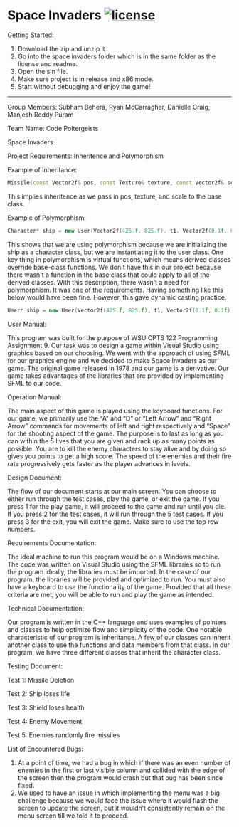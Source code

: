 # Space Invaders [![license](https://img.shields.io/github/license/DAVFoundation/captain-n3m0.svg?style=flat-square)](https://github.com/subhamb123/Chess/blob/main/LICENSE)

Getting Started:
1) Download the zip and unzip it.
2) Go into the space invaders folder which is in the same folder as the license and readme.
3) Open the sln file.
4) Make sure project is in release and x86 mode.
5) Start without debugging and enjoy the game!

---------------------------------------------------------------------------------------------------------------------------------------------------------------------------------

Group Members: Subham Behera, Ryan McCarragher, Danielle Craig, Manjesh Reddy Puram

Team Name: Code Poltergeists

Space Invaders

Project Requirements: Inheritence and Polymorphism

Example of Inheritance:

```Cpp
Missile(const Vector2f& pos, const Texture& texture, const Vector2f& scale) : Character(pos, texture, scale) {}
```

This implies inheritence as we pass in pos, texture, and scale to the base class.

Example of Polymorphism:

```Cpp
Character* ship = new User(Vector2f(425.f, 825.f), t1, Vector2f(0.1f, 0.1f));
```

This shows that we are using polymorphism because we are initializing the ship as a character class, but we are instantiating it to the user class. One key thing in polymorphism is virtual functions, which means derived classes override base-class functions. We don't have this in our project because there wasn't a function in the base class that could apply to all of the derived classes. With this description, there wasn't a need for polymorphism. It was one of the requirements. Having something like this below would have been fine. However, this gave dynamic casting practice.

```Cpp
User* ship = new User(Vector2f(425.f, 825.f), t1, Vector2f(0.1f, 0.1f));
```

User Manual:

This program was built for the purpose of WSU CPTS 122 Programming Assignment 9. Our task was to design a game within Visual Studio using graphics based on our choosing. We went with the approach of using SFML for our graphics engine and we decided to make Space Invaders as our game. The original game released in 1978 and our game is a derivative. Our game takes advantages of the libraries that are provided by implementing SFML to our code.

Operation Manual:

The main aspect of this game is played using the keyboard functions. For our game, we primarily use the “A” and “D” or “Left Arrow” and “Right Arrow” commands for movements of left and right respectively and “Space” for the shooting aspect of the game. The purpose is to last as long as you can within the 5 lives that you are given and rack up as many points as possible. You are to kill the enemy characters to stay alive and by doing so gives you points to get a high score. The speed of the enemies and their fire rate progressively gets faster as the player advances in levels.

Design Document:

The flow of our document starts at our main screen. You can choose to either run through the test cases, play the game, or exit the game. If you press 1 for the play game, it will proceed to the game and run until you die. If you press 2 for the test cases, it will run through the 5 test cases. If you press 3 for the exit, you will exit the game. Make sure to use the top row numbers.

Requirements Documentation:

The ideal machine to run this program would be on a Windows machine. The code was written on Visual Studio using the SFML libraries so to run the program ideally, the libraries must be imported. In the case of our program, the libraries will be provided and optimized to run. You must also have a keyboard to use the functionality of the game. Provided that all these criteria are met, you will be able to run and play the game as intended.

Technical Documentation:

Our program is written in the C++ language and uses examples of pointers and classes to help optimize flow and simplicity of the code. One notable characteristic of our program is inheritance. A few of our classes can inherit another class to use the functions and data members from that class. In our program, we have three different classes that inherit the character class. 

Testing Document:

Test 1: Missile Deletion

Test 2: Ship loses life

Test 3: Shield loses health

Test 4: Enemy Movement

Test 5: Enemies randomly fire missiles

List of Encountered Bugs:
1.	At a point of time, we had a bug in which if there was an even number of enemies in the first or last visible column and collided with the edge of the screen then the program would crash but that bug has been since fixed.
2.	We used to have an issue in which implementing the menu was a big challenge because we would face the issue where it would flash the screen to update the screen, but it wouldn’t consistently remain on the menu screen till we told it to proceed.
